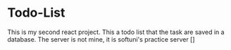 # Todo-List 

This is my second react project. This a todo list that the task are saved in a database. The server is not mine, it is softuni's practice server 
[]
